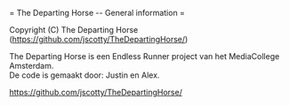 = The Departing Horse -- General information =

Copyright (C) The Departing Horse (https://github.com/jscotty/TheDepartingHorse/)

The Departing Horse is een Endless Runner project van het MediaCollege Amsterdam. <br>
De code is gemaakt door: Justin en Alex. 

https://github.com/jscotty/TheDepartingHorse/
